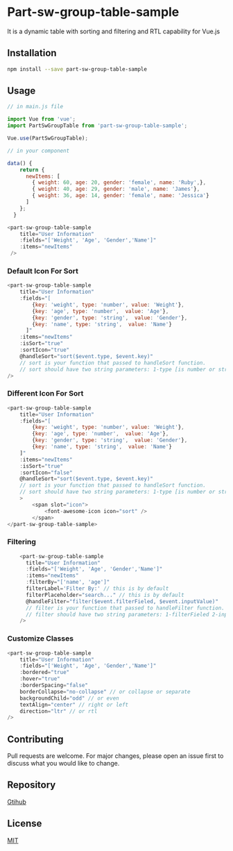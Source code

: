 # Part-sw-group-table-sample

It is a dynamic table with sorting and filtering and RTL capability for Vue.js

## Installation

```bash
npm install --save part-sw-group-table-sample

```

## Usage


```javascript
// in main.js file

import Vue from 'vue';
import PartSwGroupTable from 'part-sw-group-table-sample';

Vue.use(PartSwGroupTable);

```

```javascript
// in your component

data() {
    return {
      newItems: [
        { weight: 60, age: 20, gender: 'female', name: 'Ruby',},
        { weight: 40, age: 29, gender: 'male', name: 'James'},
        { weight: 36, age: 14, gender: 'female', name: 'Jessica'}
      ]
    };
  }

```

```javascript
<part-sw-group-table-sample
    title="User Information"
    :fields="['Weight', 'Age', 'Gender','Name']"
    :items="newItems"
 />

```

### Default Icon For Sort

```javascript
<part-sw-group-table-sample
    title="User Information"
    :fields="[
        {key: 'weight', type: 'number', value: 'Weight'},
        {key: 'age', type: 'number',  value: 'Age'},
        {key: 'gender', type: 'string',  value: 'Gender'},
        {key: 'name', type: 'string',  value: 'Name'}
      ]"
    :items="newItems"
    :isSort="true"
    :sortIcon="true"
    @handleSort="sort($event.type, $event.key)"
    // sort is your function that passed to handleSort function.
    // sort should have two string parameters: 1-type [is number or string] 2-fieldName
/>

```

### Different Icon For Sort

```javascript
<part-sw-group-table-sample
    title="User Information"
    :fields="[
        {key: 'weight', type: 'number', value: 'Weight'},
        {key: 'age', type: 'number',  value: 'Age'},
        {key: 'gender', type: 'string',  value: 'Gender'},
        {key: 'name', type: 'string',  value: 'Name'}
    ]"
    :items="newItems"
    :isSort="true"
    :sortIcon="false"
    @handleSort="sort($event.type, $event.key)"
    // sort is your function that passed to handleSort function.
    // sort should have two string parameters: 1-type [is number or string] 2-fieldName
    >
        <span slot="icon">
            <font-awesome-icon icon="sort" />
        </span>
</part-sw-group-table-sample>

```

### Filtering

```javascript
    <part-sw-group-table-sample
      title="User Information"
      :fields="['Weight', 'Age', 'Gender','Name']"
      :items="newItems"
      :filterBy="['name', 'age']"
      filterLabel='Filter By:' // this is by default
      filterPlaceholder="search..." // this is by default
      @handleFilter="filter($event.filterFieled, $event.inputValue)"
      // filter is your function that passed to handleFilter function.
      // filter should have two string parameters: 1-filterFieled 2-inputValue.
    />
```

### Customize Classes

```javascript
<part-sw-group-table-sample
    title="User Information"
    :fields="['Weight', 'Age', 'Gender','Name']"
    :bordered="true"
    :hover="true"
    :borderSpacing="false"
    borderCollapse="no-collapse" // or collapse or separate
    backgroundChild="odd" // or even
    textAlign="center" // right or left
    direction="ltr" // or rtl
/>

```

## Contributing
Pull requests are welcome. For major changes, please open an issue first to discuss what you would like to change.

## Repository
[Gtihub](https://github.com/malihe1991/part-sw-group-table-sample)

## License
[MIT](https://choosealicense.com/licenses/mit/)